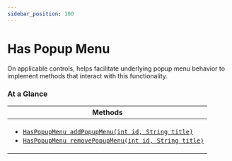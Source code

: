```yaml
---
sidebar_position: 100
---
```



# Has Popup Menu

On applicable controls, helps facilitate underlying popup menu behavior to implement methods that interact with this functionality.

### At a Glance

| Methods |
|------------|
| <ul><li>[`HasPopupMenu addPopupMenu(int id, String title)`](#)</li><li>[`HasPopupMenu removePopupMenu(int id, String title)`](#)</li></ul>|